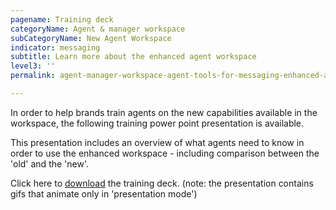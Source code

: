 ```yaml
---
pagename: Training deck
categoryName: Agent & manager workspace
subCategoryName: New Agent Workspace
indicator: messaging
subtitle: Learn more about the enhanced agent workspace
level3: ''
permalink: agent-manager-workspace-agent-tools-for-messaging-enhanced-agent-workspace-for-messaging-training-deck.html

---
```


In order to help brands train agents on the new capabilities available in the workspace, the following training power point presentation is available.

This presentation includes an overview of what agents need to know in order to use the enhanced workspace - including comparison between the 'old' and the 'new'.


Click here to <a href="/resources/enhanced-agent-workspace.pptx" download>download</a> the training deck. (note: the presentation contains gifs that animate only in 'presentation mode')

